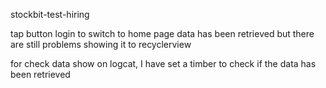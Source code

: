 stockbit-test-hiring


tap button login to switch to home page
data has been retrieved but there are still problems showing it to recyclerview

for check data show on logcat, I have set a timber to check if the data has been retrieved